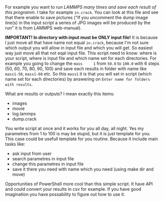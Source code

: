 For example you want to *run LAMMPS many times and save each result of this programm*. I take for example `in.crack`. You can look at this file and see that there enable to save pictures ("If you uncomment the dump image line(s) in the input script a series of JPG images will be produced by the run" it is from LAMMPS web-manual).

**IMPORTANT! In directory with input must be ONLY input file!** It is because I just move all that have name not equal `in.crack`, because I'm not sure which output you will allow in input file and which you will get. So easiest way just move all that not eqal input file. This script need to know: where is your script, where is input file and which name set for each directories. For example you going to change the `mass		1` from `50.0` to `100.0` with 6 steps (50, 60, 70, 80, 90, 100) and save each results in folder with name like `mass1-50`, `mass1-60` etc. So this `mass1` it is that you will set in script (which name set for each directories) by answering on `Enter name for folders with results`.

What are results or outputs? I mean exactly this items: 
- images
- movie
- log.lammps
- dump.crack

You write script at once and it works for you all day, all night. Yes my parametres from 1 to 100 is may be stupid, but it is just template for you. This case could be usefull template for you routine. Because it include main tasks
like:
- ask input from user
- search parametres in input file
- change this parametres in input file
- save it there you need with name which you need (using make dir and move)

Opportunities of PowerShell more cool than this simple script. It have API and could convert your results in csv for example. 
If you have good imagination you have possability to figure out how to use it.
